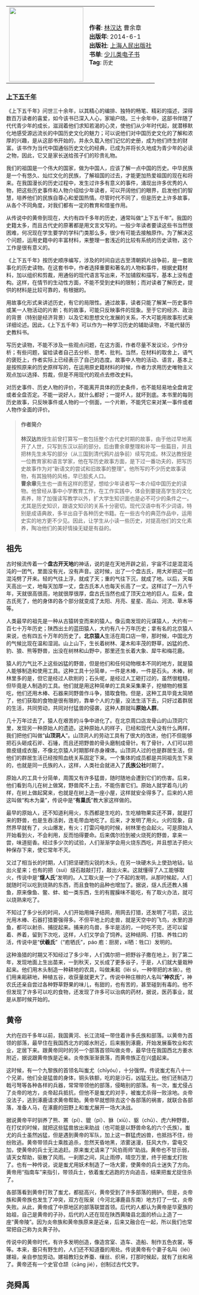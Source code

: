 <table>
<tr>
<td>
<img src="https://yamaeye.github.io/docs/img/books/上下五千年.jpg" width=200px />
</td>
<td>
<p>
<b>作者</b>: <a href="https://book.douban.com/author/4566263/">林汉达</a> 曹余章<br/>
<b>出版年</b>: 2014-6-1<br/>
<b>出版社</b>: <a href="https://book.douban.com/press/2733">上海人民出版社</a>
<br/>
<b>书单</b>: <a href="https://www.douban.com/doulist/17252701/">少儿类电子书</a>
<br/>
<b>Tag</b>: <code>历史</code> <br/>
</p>
</td>
</tr>
</table>

### [上下五千年](https://book.douban.com/subject/26256572/)<!-- {docsify-ignore} -->

《上下五千年》问世三十余年，以其精心的编排、独特的畅笔、精彩的描述，深得数百万读者的喜爱，如今该书已深入人心，家喻户晓。三十余年中，这部书伴随了代代青少年的成长，滋润着他们求知若渴的心灵，使他们从少年时代起，就潜移默化地感受源远流长的中国历史文化的魅力；可以说他们对中国历史文化的了解和浓厚的兴趣，是从这部书开始的，并永久载入他们记忆的史册，成为他们终生的财富。该书作为当代中国通俗历史文化的经典，已成为并将长久地成为青少年的必读之物，因此，它又是家长送给孩子们的珍贵礼物。

我们的祖国是一个伟大的国家，做为中国人，应该了解一点中国的历史。中华民族是一个有悠久、灿烂文化的民族，了解祖国的过去，才能更加热爱祖国的现在和将来。在我国漫长的历史过程中，发生过许多有意义的事件，涌现出许多优秀的人物，把这些历史事件和人物介绍给少年读者，可以开阔他们的眼界，启发他们的智慧，培养他们的民族自尊心和爱国热情。尽管时代不同了，但是历史上许多故事，从各个不同角度，对我们都有一定的教育和借鉴作用。

从传说中的黄帝到现在，大约有四千多年的历史，通常叫做“上下五千年”。我国的史籍太多，而且古代史的原著都是用文言文写的。一般少年读者要读这些书当然很困难，何况现在学生要学的学科门类那么多，很少有可能去接触原作。为了解决这个问题，运用史籍中的丰富材料，来整理一套浅近的比较有系统的历史读物，这个工作是很有意义的。

《上下五千年》按历史顺序编写，涉及的时间自远古至清朝鸦片战争前，是一套故事化的历史读物。在这套书中，作者选择重要和著名的人物和事件，根据史籍材料，加以组织和剪裁，用通俗的现代语言写出来，不加铺叙和描写，基本上没有虚构。这样，在情节的生动性方面，不能不受到史料的限制；而对读者了解历史，提供的材料是比较可靠的，有根据的。

用故事化形式来讲述历史，有它的局限性。通过故事，读者只能了解某一历史事件或某一人物活动的片断；有的故事，可能只反映事件的现象。至于它的经济、政治的背景（特别是经济背景）以及它和思想文化发展的关系，不大可能用故事形式来详细论述。因此，《上下五千年》可以作为一种学习历史的辅助读物，不能代替历史教科书。

写历史读物，不能不涉及一些观点问题，在这方面，作者尽量不发议论，少作分析；有些问题，留给读者自己去分析、思考、批判。当然，在材料的取舍上，语气的褒贬上，作者实际上已经表示了自己的态度。故事中人物的活动、语言，基本上是按照原来的历史原样写的，在运用原史籍材料的时候，作者力求用历史唯物主义观点加以选择、剪裁，但是不用现代的观点去修改史料。

对历史事件、历史人物的评价，不能离开具体的历史条件，也不能轻易地全盘肯定或者全盘否定。不能一说好人，就什么都好；一提坏人，就坏到底。本书里的每则历史故事，只反映事件或人物的一个侧面，一个片断，不能凭它来对某一事件或者人物作全面的评价。

>#### 作者简介<!-- {docsify-ignore} -->
>**林汉达**教授生前曾打算写一套包括整个古代史时期的故事，由于他过早地离开了人世，只写到东汉以前的部分。后由曹余章整理和补写一些篇目，并且把林先生未写的部分（从三国到清代鸦片战争前）续写完成。林汉达教授是一位教育家和语言学家，他在写历史故事方面，是下过一番功夫的，把写历史故事作为对“新语文的尝试和旧故事的整理”。他所写的不少历史故事读物，有其独特的风格，早已脍炙人口。  
>**曹余章**先生也一直有这样的愿望，想给少年读者写一本介绍中国历史的读物。他曾经从事中小学教育工作，在工作实践中，体会到要提高学生的文化素养，除了加强读写教学以外，扩大学生知识面也是必不可少的条件之一。尤其是历史知识，跟语文知识的关系十分密切。现代汉语中有不少词语，特别是成语典故，多半出自于各种历史书籍。在一些古今的典范作品中，运用史实的地方更不少见。因此，让学生从小读一些历史，对提高他们的文化素养，陶冶他们的美好情操无疑是有益的。  

## 祖先

古时候流传着一个**盘古开天地**的神话，说的是在天地开辟之前，宇宙不过是混混沌沌的一团气，里面没有光，没有声音。这时候，出了一个盘古氏，用大斧把这一团混沌劈了开来。轻的气往上浮，就成了天；重的气往下沉，就成了地。以后，天每天高出一丈，地每天加厚一丈，盘古氏本人也每天长高了一丈。这样过了一万八千年，天就很高很高，地就很厚很厚，盘古氏当然也成了顶天立地的巨人。后来，盘古氏死了，他的身体的各个部分就变成了太阳、月亮、星星、高山、河流、草木等等。

人类最早的祖先是一种从古猿转变而来的猿人。像云南发现的元谋猿人，大约有一百七十万年历史；陕西出土的蓝田猿人，大约有八十万年历史；拿有名的北京猿人来说，也有四五十万年的历史了。**北京猿人**生活在周口店一带，那时候，中国北方的气候比现在温和湿润。山上山下，生长着树林、灌木和丰茂的野草，凶猛的虎、豹、狼、熊等野兽，出没在树林和山野中，那里还生长着大象、犀牛和梅花鹿。

猿人的力气比不上这些凶猛的野兽，但是他们和任何动物根本不同的地方，就是猿人能够制造和使用工具。这种工具十分简单，一件是木棒，一件是石头。木棒，树林里多的是，但它是经过人砍削的；石头呢，是经过人工砸打过的，虽然很粗糙，但毕竟是人制造的工具。他们就是用这种简单的工具来采集果子，挖植物的根茎吃，他们还用木棒、石器来同野兽作斗争，猎取食物。但是，这种工具毕竟太简陋了，他们获取的食物是很有限的，靠单个人的力量，没法生活下去，只好过着群居的生活，共同劳动，共同对付猛兽的侵袭，这种人群就叫**原始人群**。

几十万年过去了，猿人在艰苦的斗争中进化了。在北京周口店龙骨山的山顶洞穴里，发现另一种原始人的遗迹。这种原始人的样子，已经和现代人没有什么两样，我们把他们叫做“**山顶洞人**”。山顶洞人的劳动工具有了很大的改进，他们不但能够把石头砸成石斧、石锤，而且还把野兽的骨头磨制成骨针。有了骨针，人们可以把兽皮缝成衣服，不像北京猿人时期那样赤身裸体。山顶洞人过的也是群居生活，但他们的群居生活已经按照血统关系固定下来。一个集体的成员都是共同祖先生下来的，也就是同一氏族的人，这样，人类社会就进入了**氏族公社**时期了。

原始人的工具十分简单，周围又有许多猛兽，随时随地会遭到它们的伤害。后来，他们看到鸟儿在树上做窝，野兽爬不上去，不能伤害它们。原始人就学着鸟儿的样，在树上做起窝来，也就是在树上造一座小屋，这样就安全得多了。后来的人把这叫做“构木为巢”，传说中是“**有巢氏**”教大家这样做的。

最早的原始人，还不知道利用火，东西都是生吃的，生吃植物果实还不算，就是打来的野兽，也是生吞活剥，连毛带血地吃了。后来，才发明了用火。火的现象，自然界早就有了，火山爆发，有火；打雷闪电的时候，树林里也会起火。可是原始人开始看到火，不会利用，反而怕得要命。后来偶尔捡到被火烧死的野兽，拿来一尝，味道挺香。经过多少次的试验，人们渐渐学会用火烧东西吃，并且想法子把火种保存下来，使它常年不灭。

又过了相当长的时期，人们把坚硬而尖锐的木头，在另一块硬木头上使劲地钻，钻出火星来；也有的把（suì）燧石敲敲打打，敲出火来。这就懂得了人工能够取火，传说中是“**燧人氏**”发明的。人工取火是一个了不起的发明，从那时候起，人们就随时可以吃到烧熟的东西，而且食物的品种也增加了。据说，燧人氏还教人捕鱼，原来像鱼、鳖、蚌、蛤一类东西，生的有腥臊味不能吃，有了取火办法，就可以烧熟来吃了。

不知过了多少长的时间，人们开始用绳子结网，用网去打猎，还发明了弓箭，这比光用木棒、石器打猎要强得多。不但平地上的走兽，就是天空中的飞鸟，水里的游鱼，都可以射杀、捕捉起来。捕来的鸟兽，多半是活的，一时吃不完，还可以留着、养着，留到下次吃，这样，人们又学会了饲养。这种结网、打猎、养牲口的活，传说中是“**伏羲氏**”（“庖牺氏”，páo 庖：厨房，xī牺：牲口）发明的。

这种渔猎的时期又不知经过了多少年，人们偶尔把一把野谷子撒在地上，到了第二年，发现地面上生出苗来，一到秋天，又长成了更多谷子，于是，人们就大量栽种起来。他们用木头制造一种耕地的农具，叫做耒耜（lěi sì，一种带把的木锹）。他们用耒耜耕地，种植五谷，收获量就更大了。传说中种庄稼的人名叫“**神农氏**”，神农氏还亲自尝过各种野草野果的味儿，有甜的，也有苦的，甚至碰到有毒的。他不但发现了许多可以吃的食物，还发现了许多可以治病的药材，据说，医药事业，就是从那时候开始的。

## 黄帝

大约在四千多年以前，我国黄河、长江流域一带住着许多氏族和部落。以黄帝为首领的部落，最早住在我国西北方的姬水附近，后来搬到涿鹿，开始发展畜牧业和农业，定居下来。跟黄帝同时的另一个部落首领叫做炎帝，最早住在我国西北方姜水附近，据说跟黄帝族是近亲。炎帝族渐渐衰落，而黄帝族正在兴盛起来。

这时候，有一个九黎族的首领名叫蚩尤（chīyóu），十分强悍。传说蚩尤有八十一个兄弟，他们全是猛兽的身体，铜头铁额，吃的是沙石，凶猛无比。他们还制造刀戟弓弩等各种各样的兵器，常常带领他的部落，侵略别的部落。有一次，蚩尤侵占了炎帝的地方，炎帝起兵抵抗，但他不是蚩尤的对手，被蚩尤杀得一败涂地。炎帝没法子，逃到涿鹿请求黄帝帮助。黄帝早就想除去这个各部落的祸害，就联合各部落，准备人马，在涿鹿的田野上和蚩尤展开一场大决战。

据说黄帝平时驯养了熊、罴（pí）、貔（pí）、貅（xiū）、䝙（chū）、虎六种野兽，在打仗的时候，就把这些猛兽放出来助战（也可能是以野兽命名的六个氏族）。蚩尤的兵士虽然凶猛，但是遇到黄帝的军队，加上这一群猛虎凶兽，也抵挡不住，纷纷败逃。黄帝带领兵士乘胜追杀，忽然天昏地黑，浓雾迷漫，狂风大作，雷电交加，使黄帝的兵士无法追赶。原来蚩尤请来了“风伯雨师”助战。黄帝也不甘示弱，请天女帮助，驱散了风雨。一刹那之间，风止雨停，晴空万里，终于把蚩尤打败了。也有一种传说，说是蚩尤用妖术制造了一场大雾，使黄帝的兵士迷失了方向。黄帝用“指南车”来指引，带领兵士，依着蚩尤逃跑的方向追击，结果把蚩尤捉住杀了。

各部落看到黄帝打败了蚩尤，都挺高兴，黄帝受到了许多部落的拥护。但是，炎帝族和黄帝族也发生了冲突，双方在阪泉（今河北涿鹿县东南）地方打了一仗，炎帝失败。从此，黄帝成了中原地区的部落联盟首领。后代的人都认为黄帝是华夏族的始祖，自己是黄帝的子孙，后代的人还在现在陕西黄陵县北面的桥山上造了一座“黄帝陵”。因为炎帝族和黄帝族原来是近亲，后来又融合在一起，所以我们也常常把自己称为炎黄子孙。

传说中的黄帝时代，有许多发明创造，像造宫室、造车、造船、制作五色衣裳，等等。本来，蚕只有野生的，人们还不知道蚕的用处。传说黄帝有个妻子名叫（léi）嫘祖，亲自参加劳动。嫘祖教妇女养蚕、缫丝、织帛，打那时候起，就有了丝和帛了。黄帝还有一个史官仓颉（cānɡ jié），创制过古代文字。

## 尧舜禹

